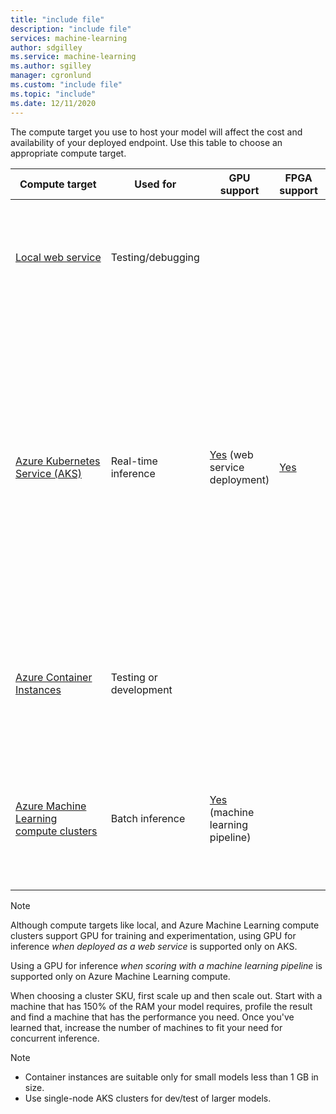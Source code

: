 ```yaml
---
title: "include file"
description: "include file"
services: machine-learning
author: sdgilley
ms.service: machine-learning
ms.author: sgilley
manager: cgronlund
ms.custom: "include file"
ms.topic: "include"
ms.date: 12/11/2020
---
```



The compute target you use to host your model will affect the cost and availability of your deployed endpoint. Use this table to choose an appropriate compute target.

| Compute target | Used for | GPU support | FPGA support | Description |
| ----- | ----- | ----- | ----- | ----- |
| [Local&nbsp;web&nbsp;service](../articles/machine-learning/how-to-deploy-local-container-notebook-vm.md) | Testing/debugging | &nbsp; | &nbsp; | Use for limited testing and troubleshooting. Hardware acceleration depends on use of libraries in the local system.
| [Azure Kubernetes Service (AKS)](../articles/machine-learning/how-to-deploy-azure-kubernetes-service.md) | Real-time inference |  [Yes](../articles/machine-learning/how-to-deploy-with-triton.md) (web service deployment) | [Yes](../articles/machine-learning/how-to-deploy-fpga-web-service.md)   |Use for high-scale production deployments. Provides fast response time and autoscaling of the deployed service. Cluster autoscaling isn't supported through the Azure Machine Learning SDK. To change the nodes in the AKS cluster, use the UI for your AKS cluster in the Azure portal. <br/><br/> Supported in the designer. |
| [Azure Container Instances](../articles/machine-learning/how-to-deploy-azure-container-instance.md) | Testing or development | &nbsp;  | &nbsp; | Use for low-scale CPU-based workloads that require less than 48 GB of RAM. <br/><br/> Supported in the designer. |
| [Azure Machine Learning compute clusters](../articles/machine-learning/tutorial-pipeline-batch-scoring-classification.md) | Batch&nbsp;inference | [Yes](../articles/machine-learning/tutorial-pipeline-batch-scoring-classification.md) (machine learning pipeline) | &nbsp;  | Run batch scoring on serverless compute. Supports normal and low-priority VMs. No support for real-time inference.|

> [!NOTE]
> Although compute targets like local, and Azure Machine Learning compute clusters support GPU for training and experimentation, using GPU for inference _when deployed as a web service_ is supported only on AKS.
>
> Using a GPU for inference _when scoring with a machine learning pipeline_ is supported only on Azure Machine Learning compute.
> 
> When choosing a cluster SKU, first scale up and then scale out. Start with a machine that has 150% of the RAM your model requires, profile the result and find a machine that has the performance you need. Once you've learned that, increase the number of machines to fit your need for concurrent inference.

> [!NOTE]
> * Container instances are suitable only for small models less than 1 GB in size.
> * Use single-node AKS clusters for dev/test of larger models.